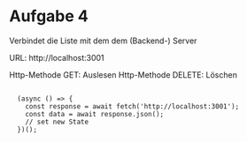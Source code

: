# Aufgabe 4

Verbindet die Liste mit dem dem (Backend-) Server

URL: http://localhost:3001

Http-Methode GET: Auslesen
Http-Methode DELETE: Löschen

```

  (async () => {
    const response = await fetch('http://localhost:3001');
    const data = await response.json();
    // set new State
  })();

```
